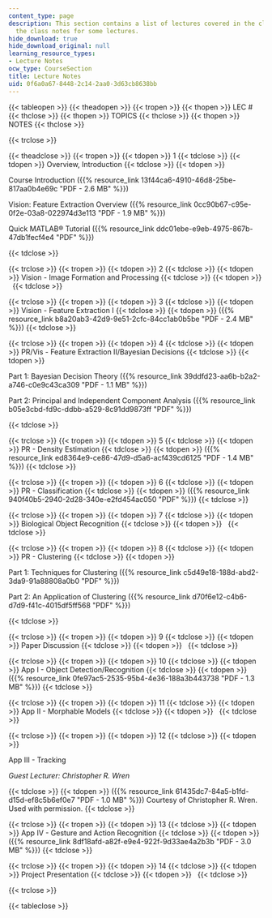 ```yaml
---
content_type: page
description: This section contains a list of lectures covered in the class along with
  the class notes for some lectures.
hide_download: true
hide_download_original: null
learning_resource_types:
- Lecture Notes
ocw_type: CourseSection
title: Lecture Notes
uid: 0f6a0a67-8448-2c14-2aa0-3d63cb8638bb
---
```


{{< tableopen >}}
{{< theadopen >}}
{{< tropen >}}
{{< thopen >}}
LEC #
{{< thclose >}}
{{< thopen >}}
TOPICS
{{< thclose >}}
{{< thopen >}}
NOTES
{{< thclose >}}

{{< trclose >}}

{{< theadclose >}}
{{< tropen >}}
{{< tdopen >}}
1
{{< tdclose >}}
{{< tdopen >}}
Overview, Introduction
{{< tdclose >}}
{{< tdopen >}}


Course Introduction ({{% resource_link 13f44ca6-4910-46d8-25be-817aa0b4e69c "PDF - 2.6 MB" %}})

Vision: Feature Extraction Overview ({{% resource_link 0cc90b67-c95e-0f2e-03a8-022974d3e113 "PDF - 1.9 MB" %}})

Quick MATLAB® Tutorial ({{% resource_link ddc01ebe-e9eb-4975-867b-47db1fecf4e4 "PDF" %}})


{{< tdclose >}}

{{< trclose >}}
{{< tropen >}}
{{< tdopen >}}
2
{{< tdclose >}}
{{< tdopen >}}
Vision - Image Formation and Processing
{{< tdclose >}}
{{< tdopen >}}
 
{{< tdclose >}}

{{< trclose >}}
{{< tropen >}}
{{< tdopen >}}
3
{{< tdclose >}}
{{< tdopen >}}
Vision - Feature Extraction I
{{< tdclose >}}
{{< tdopen >}}
({{% resource_link b8a20ab3-42d9-9e51-2cfc-84cc1ab0b5be "PDF - 2.4 MB" %}})
{{< tdclose >}}

{{< trclose >}}
{{< tropen >}}
{{< tdopen >}}
4
{{< tdclose >}}
{{< tdopen >}}
PR/Vis - Feature Extraction II/Bayesian Decisions
{{< tdclose >}}
{{< tdopen >}}


Part 1: Bayesian Decision Theory ({{% resource_link 39ddfd23-aa6b-b2a2-a746-c0e9c43ca309 "PDF - 1.1 MB" %}})

Part 2: Principal and Independent Component Analysis ({{% resource_link b05e3cbd-fd9c-ddbb-a529-8c91dd9873ff "PDF" %}})


{{< tdclose >}}

{{< trclose >}}
{{< tropen >}}
{{< tdopen >}}
5
{{< tdclose >}}
{{< tdopen >}}
PR - Density Estimation
{{< tdclose >}}
{{< tdopen >}}
({{% resource_link ed8364e9-ce86-47d9-d5a6-acf439cd6125 "PDF - 1.4 MB" %}})
{{< tdclose >}}

{{< trclose >}}
{{< tropen >}}
{{< tdopen >}}
6
{{< tdclose >}}
{{< tdopen >}}
PR - Classification
{{< tdclose >}}
{{< tdopen >}}
({{% resource_link 940f40b5-2940-2d28-340e-e2fd454ac050 "PDF" %}})
{{< tdclose >}}

{{< trclose >}}
{{< tropen >}}
{{< tdopen >}}
7
{{< tdclose >}}
{{< tdopen >}}
Biological Object Recognition
{{< tdclose >}}
{{< tdopen >}}
 
{{< tdclose >}}

{{< trclose >}}
{{< tropen >}}
{{< tdopen >}}
8
{{< tdclose >}}
{{< tdopen >}}
PR - Clustering
{{< tdclose >}}
{{< tdopen >}}


Part 1: Techniques for Clustering ({{% resource_link c5d49e18-188d-abd2-3da9-91a88808a0b0 "PDF" %}})

Part 2: An Application of Clustering ({{% resource_link d70f6e12-c4b6-d7d9-f41c-4015df5ff568 "PDF" %}})


{{< tdclose >}}

{{< trclose >}}
{{< tropen >}}
{{< tdopen >}}
9
{{< tdclose >}}
{{< tdopen >}}
Paper Discussion
{{< tdclose >}}
{{< tdopen >}}
 
{{< tdclose >}}

{{< trclose >}}
{{< tropen >}}
{{< tdopen >}}
10
{{< tdclose >}}
{{< tdopen >}}
App I - Object Detection/Recognition
{{< tdclose >}}
{{< tdopen >}}
({{% resource_link 0fe97ac5-2535-95b4-4e36-188a3b443738 "PDF - 1.3 MB" %}})
{{< tdclose >}}

{{< trclose >}}
{{< tropen >}}
{{< tdopen >}}
11
{{< tdclose >}}
{{< tdopen >}}
App II - Morphable Models
{{< tdclose >}}
{{< tdopen >}}
 
{{< tdclose >}}

{{< trclose >}}
{{< tropen >}}
{{< tdopen >}}
12
{{< tdclose >}}
{{< tdopen >}}


App III - Tracking

_Guest Lecturer: Christopher R. Wren_


{{< tdclose >}}
{{< tdopen >}}
({{% resource_link 61435dc7-84a5-b1fd-d15d-ef8c5b6ef0e7 "PDF - 1.0 MB" %}}) Courtesy of Christopher R. Wren. Used with permission.
{{< tdclose >}}

{{< trclose >}}
{{< tropen >}}
{{< tdopen >}}
13
{{< tdclose >}}
{{< tdopen >}}
App IV - Gesture and Action Recognition
{{< tdclose >}}
{{< tdopen >}}
({{% resource_link 8df18afd-a82f-e9e4-922f-9d33ae4a2b3b "PDF - 3.0 MB" %}})
{{< tdclose >}}

{{< trclose >}}
{{< tropen >}}
{{< tdopen >}}
14
{{< tdclose >}}
{{< tdopen >}}
Project Presentation
{{< tdclose >}}
{{< tdopen >}}
 
{{< tdclose >}}

{{< trclose >}}

{{< tableclose >}}